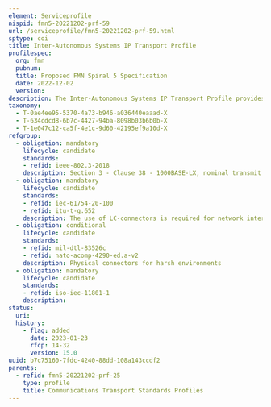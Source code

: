 ```yaml
---
element: Serviceprofile
nispid: fmn5-20221202-prf-59
url: /serviceprofile/fmn5-20221202-prf-59.html
sptype: coi
title: Inter-Autonomous Systems IP Transport Profile
profilespec:
  org: fmn
  pubnum: 
  title: Proposed FMN Spiral 5 Specification
  date: 2022-12-02
  version: 
description: The Inter-Autonomous Systems IP Transport Profile provides standards and guidance for Edge Transport Services between autonomous systems, using the Internet Protocol (IP) over point-to-point ethernet links on optical fibre.
taxonomy:
  - T-0ae4ee95-5370-4a73-b946-a036440eaaad-X
  - T-634cdcd8-6b7c-4427-94ba-8098b03b6b0b-X
  - T-1e047c12-ca5f-4e1c-9d60-42195ef9a10d-X
refgroup:
  - obligation: mandatory
    lifecycle: candidate
    standards: 
    - refid: ieee-802.3-2018
    description: Section 3 - Clause 38 - 1000BASE-LX, nominal transmit wavelength 1310nm.
  - obligation: mandatory
    lifecycle: candidate
    standards: 
    - refid: iec-61754-20-100
    - refid: itu-t-g.652
    description: The use of LC-connectors is required for network interconnections inside shelters (or inside other conditioned infrastructure).
  - obligation: conditional
    lifecycle: candidate
    standards: 
    - refid: mil-dtl-83526c
    - refid: nato-acomp-4290-ed.a-v2
    description: Physical connectors for harsh environments
  - obligation: mandatory
    lifecycle: candidate
    standards: 
    - refid: iso-iec-11801-1
    description: 
status:
  uri: 
  history: 
    - flag: added
      date: 2023-01-23
      rfcp: 14-32
      version: 15.0
uuid: b7c75160-7fdc-4240-88dd-108a143ccdf2
parents:
  - refid: fmn5-20221202-prf-25
    type: profile
    title: Communications Transport Standards Profiles
---
```


